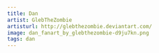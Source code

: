 ```yaml
---
title: Dan
artist: GlebTheZombie
artisturl: http://glebthezombie.deviantart.com/
image: dan_fanart_by_glebthezombie-d9ju7kn.png
tags: dan
---
```


